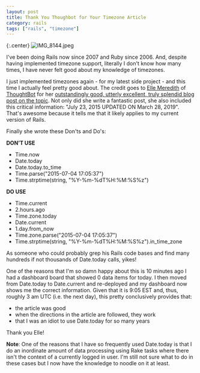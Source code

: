 ```yaml
---
layout: post
title: Thank You Thoughbot for Your Timezone Article
category: rails
tags: ["rails", "timezone"]
---
```

{:.center}
![IMG_8144.jpeg](/blog/assets/IMG_8144.jpeg)

I've been doing Rails now since 2007 and Ruby since 2006.  And, despite having implemented timezone support, literally I don't know how many times, I have never felt good about my knowledge of timezones.

I just implemented timezones again - for my latest side project - and this time I actually feel pretty good about.  The credit goes to [Elle Meredith](https://thoughtbot.com/blog/authors/elle-meredith) of [ThoughtBot](https://thoughtbot.com) for her [outstandingly good, utterly excellent, truly splendid blog post on the topic](https://thoughtbot.com/blog/its-about-time-zones).  Not only did she write a fantastic post, she also included this critical information: "July 23, 2015 UPDATED ON March 28, 2019".  That's awesome because it tells me that it likely applies to my current version of Rails.  

Finally she wrote these Don'ts and Do's:

**DON’T USE**

* Time.now
* Date.today
* Date.today.to_time
* Time.parse("2015-07-04 17:05:37")
* Time.strptime(string, "%Y-%m-%dT%H:%M:%S%z")

**DO USE**

* Time.current
* 2.hours.ago
* Time.zone.today
* Date.current
* 1.day.from_now
* Time.zone.parse("2015-07-04 17:05:37")
* Time.strptime(string, "%Y-%m-%dT%H:%M:%S%z").in_time_zone

As someone who could probably grep his Rails code bases and find many hundreds if not thousands of Date.today calls, yikes!

One of the reasons that I'm so damn happy about this is 10 minutes ago I had a dashboard board that showed 0 data items for today.  I then moved from Date.today to Date.current and re-deployed and my dashboard now shows me the correct information.  Given that it is 9:05 EST and, thus, roughly 3 am UTC (i.e. the next day), this pretty conclusively provides that:

* the article was good
* when the directions in the article are followed, they work
* that I was an idiot to use Date.today for so many years

Thank you Elle!

**Note**: One of the reasons that I have so frequently used Date.today is that I do an inordinate amount of data processing using Rake tasks where there isn't the context of a currently logged in user.  I'm still not sure what to do in these cases but I now have the knowledge to noodle on it at least.